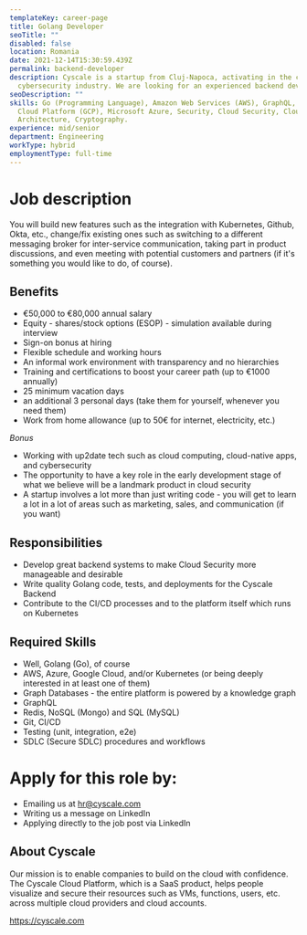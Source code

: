 ```yaml
---
templateKey: career-page
title: Golang Developer
seoTitle: ""
disabled: false
location: Romania
date: 2021-12-14T15:30:59.439Z
permalink: backend-developer
description: Cyscale is a startup from Cluj-Napoca, activating in the cloud
  cybersecurity industry. We are looking for an experienced backend developer.
seoDescription: ""
skills: Go (Programming Language), Amazon Web Services (AWS), GraphQL, Google
  Cloud Platform (GCP), Microsoft Azure, Security, Cloud Security, Cloud-Native
  Architecture, Cryptography.
experience: mid/senior
department: Engineering
workType: hybrid
employmentType: full-time
---
```

# Job description

You will build new features such as the integration with Kubernetes, Github, Okta, etc., change/fix existing ones such as switching to a different messaging broker for inter-service communication, taking part in product discussions, and even meeting with potential customers and partners (if it's something you would like to do, of course).

## Benefits

* €50,000 to €80,000 annual salary
* Equity - shares/stock options (ESOP) - simulation available during interview
* Sign-on bonus at hiring
* Flexible schedule and working hours
* An informal work environment with transparency and no hierarchies
* Training and certifications to boost your career path (up to €1000 annually)
* 25 minimum vacation days
* an additional 3 personal days (take them for yourself, whenever you need them)
* Work from home allowance (up to 50€ for internet, electricity, etc.)

*Bonus*

* Working with up2date tech such as cloud computing, cloud-native apps, and cybersecurity
* The opportunity to have a key role in the early development stage of what we believe will be a landmark product in cloud security
* A startup involves a lot more than just writing code - you will get to learn a lot in a lot of areas such as marketing, sales, and communication (if you want)

## Responsibilities

* Develop great backend systems to make Cloud Security more manageable and desirable
* Write quality Golang code, tests, and deployments for the Cyscale Backend
* Contribute to the CI/CD processes and to the platform itself which runs on Kubernetes

## Required Skills

* Well, Golang (Go), of course
* AWS, Azure, Google Cloud, and/or Kubernetes (or being deeply interested in at least one of them)
* Graph Databases - the entire platform is powered by a knowledge graph
* GraphQL
* Redis, NoSQL (Mongo) and SQL (MySQL)
* Git, CI/CD
* Testing (unit, integration, e2e)
* SDLC (Secure SDLC) procedures and workflows

# Apply for this role by:

* Emailing us at [hr@cyscale.com](mailto:hr@cyscale.com)
* Writing us a message on LinkedIn
* Applying directly to the job post via LinkedIn

## About Cyscale

Our mission is to enable companies to build on the cloud with confidence. The Cyscale Cloud Platform, which is a SaaS product, helps people visualize and secure their resources such as VMs, functions, users, etc. across multiple cloud providers and cloud accounts.

https://cyscale.com
